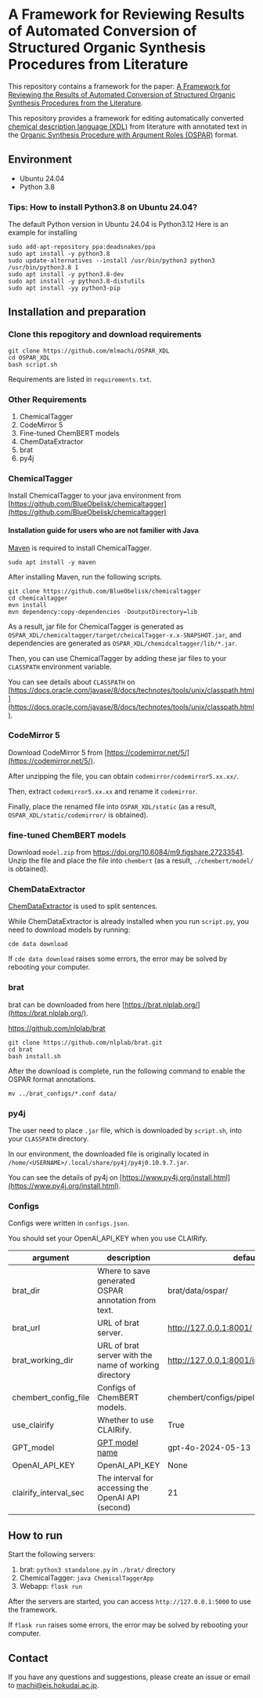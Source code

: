 # A Framework for Reviewing Results of Automated Conversion of Structured Organic Synthesis Procedures from Literature

This repository contains a framework for the paper: [A Framework for Reviewing the Results of Automated Conversion of Structured Organic Synthesis Procedures from the Literature]().

This repository provides a framework for editing automatically converted [chemical description language (XDL)](https://croningroup.gitlab.io/chemputer/xdl/standard/index.html) from literature with annotated text in the [Organic Synthesis Procedure with Argument Roles (OSPAR)](https://pubs.acs.org/doi/10.1021/acs.jcim.3c01449) format.


## Environment
- Ubuntu 24.04
- Python 3.8

### Tips: How to install Python3.8 on Ubuntu 24.04?
The default Python version in Ubuntu 24.04 is Python3.12
Here is an example for installing 

```
sudo add-apt-repository ppa:deadsnakes/ppa
sudo apt install -y python3.8
sudo update-alternatives --install /usr/bin/python3 python3 /usr/bin/python3.8 1
sudo apt install -y python3.8-dev
sudo apt install -y python3.8-distutils
sudo apt install -yy python3-pip
```


## Installation and preparation

### Clone this repogitory and download requirements
```
git clone https://github.com/mlmachi/OSPAR_XDL
cd OSPAR_XDL
bash script.sh
```

Requirements are listed in `requirements.txt`.

### Other Requirements
1. ChemicalTagger
2. CodeMirror 5
3. Fine-tuned ChemBERT models
4. ChemDataExtractor
5. brat
6. py4j

### ChemicalTagger
Install ChemicalTagger to your java environment from [https://github.com/BlueObelisk/chemicaltagger](https://github.com/BlueObelisk/chemicaltagger)

#### Installation guide for users who are not familier with Java
[Maven](https://maven.apache.org/) is required to install ChemicalTagger.
```
sudo apt install -y maven
```

After installing Maven, run the following scripts.
```
git clone https://github.com/BlueObelisk/chemicaltagger
cd chemicaltagger
mvn install
mvn dependency:copy-dependencies -DoutputDirectory=lib
```

As a result, jar file for ChemicalTagger is generated as `OSPAR_XDL/chemicaltagger/target/cheicalTagger-x.x-SNAPSHOT.jar`, and dependencies are generated as `OSPAR_XDL/chemidcaltagger/lib/*.jar`.

Then, you can use ChemicalTagger by adding these jar files to your `CLASSPATH` environment variable.

You can see details about `CLASSPATH` on [https://docs.oracle.com/javase/8/docs/technotes/tools/unix/classpath.html](https://docs.oracle.com/javase/8/docs/technotes/tools/unix/classpath.html).


### CodeMirror 5
Download CodeMirror 5 from [https://codemirror.net/5/](https://codemirror.net/5/).

After unzipping the file, you can obtain `codemirror/codemirror5.xx.xx/`.

Then, extract `codemirror5.xx.xx` and rename it `codemirror`.

Finally, place the renamed file into `OSPAR_XDL/static` (as a result, `OSPAR_XDL/static/codemirror/` is obtained).

### fine-tuned ChemBERT models
Download `model.zip` from https://doi.org/10.6084/m9.figshare.27233541.
Unzip the file and place the file into `chembert` (as a result, `./chembert/model/` is obtained).


### ChemDataExtractor
[ChemDataExtractor](http://chemdataextractor.org/) is used to split sentences.

While ChemDataExtractor is already installed when you run `script.py`, you need to download models by running: 
```
cde data download
```

If `cde data download` raises some errors, the error may be solved by rebooting your computer.


### brat
brat can be downloaded from here [https://brat.nlplab.org/](https://brat.nlplab.org/).

https://github.com/nlplab/brat
```
git clone https://github.com/nlplab/brat.git
cd brat
bash install.sh
```

After the download is complete, run the following command to enable the OSPAR format annotations.

```
mv ../brat_configs/*.conf data/
```

### py4j
The user need to place `.jar` file, which is downloaded by `script.sh`, into your `CLASSPATH` directory.

In our environment, the downloaded file is originally located in `/home/<USERNAME>/.local/share/py4j/py4j0.10.9.7.jar`.

You can see the details of py4j on [https://www.py4j.org/install.html](https://www.py4j.org/install.html).


### Configs
Configs were written in `configs.json`.

You should set your OpenAI_API_KEY when you use CLAIRify.

| argument | description | default |
| ---- | ---- | ---- |
| brat_dir | Where to save generated OSPAR annotation from text. | brat/data/ospar/ |
| brat_url | URL of brat server. | http://127.0.0.1:8001/ |
| brat_working_dir | URL of brat server with the name of working directory | http://127.0.0.1:8001/index.xhtml#/ospar/ |
| chembert_config_file | Configs of ChemBERT models. | chembert/configs/pipeline.json |
| use_clairify | Whether to use CLAIRify. | True |
| GPT_model | [GPT model name](https://platform.openai.com/docs/models) | gpt-4o-2024-05-13  |
| OpenAI_API_KEY | OpenAI_API_KEY | None |
| clairify_interval_sec | The interval for accessing the OpenAI API (second) | 21 |


## How to run
Start the following servers:
1. brat: `python3 standalone.py` in `./brat/` directory
2. ChemicalTagger: `java ChemicalTaggerApp`
3. Webapp: `flask run`

After the servers are started, you can access `http://127.0.0.1:5000` to use the framework.

If `flask run` raises some errors, the error may be solved by rebooting your computer.


## Contact
If you have any questions and suggestions, please create an issue or email to [machi@eis.hokudai.ac.jp](mailto:machi@eis.hokudai.ac.jp).
